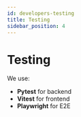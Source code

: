 ```yaml
---
id: developers-testing
title: Testing
sidebar_position: 4
---
```


# Testing

We use:
- **Pytest** for backend
- **Vitest** for frontend
- **Playwright** for E2E

